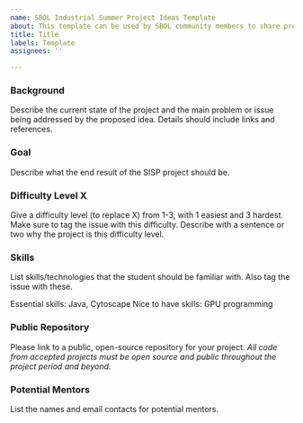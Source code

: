 ```yaml
---
name: SBOL Industrial Summer Project Ideas Template
about: This template can be used by SBOL community members to share project ideas.
title: Title
labels: Template
assignees: ''

---
```


### Background
Describe the current state of the project and the main problem or issue being addressed by the proposed idea. Details should include links and references. 

### Goal
Describe what the end result of the SISP project should be.

### Difficulty Level X
Give a difficulty level (to replace X) from 1-3, with 1 easiest and 3 hardest. Make sure to tag the issue with this difficulty.
Describe with a sentence or two why the project is this difficulty level.

### Skills
List skills/technologies that the student should be familiar with. Also tag the issue with these.

Essential skills: Java, Cytoscape
Nice to have skills: GPU programming 

### Public Repository
Please link to a public, open-source repository for your project. _All code from accepted projects must be open source and public throughout the project period and beyond._ 

### Potential Mentors
List the names and email contacts for potential mentors.
